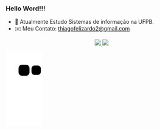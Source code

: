 ### Hello Word!!!


- 📖 Atualmente Estudo Sistemas de informação na UFPB.
- ✉️ Meu Contato: thiagofelizardo2@gmail.com

<div align="center">
  <a href="https://github.com/thiagofelizardu">
  <img height="130em" src="https://github-readme-stats.vercel.app/api?username=thiagofelizardu&show_icons=true&theme=dark&include_all_commits=true&count_private=true"/>
    
  <img height="130em" src="https://github-readme-stats.vercel.app/api/top-langs/?username=thiagofelizardu&layout=compact&langs_count=7&theme=dark"/>
</div>
  
  
 ![Snake animation](https://github.com/thiagofelizardu/thiagofelizardu/blob/output/github-contribution-grid-snake.svg)
  
 

